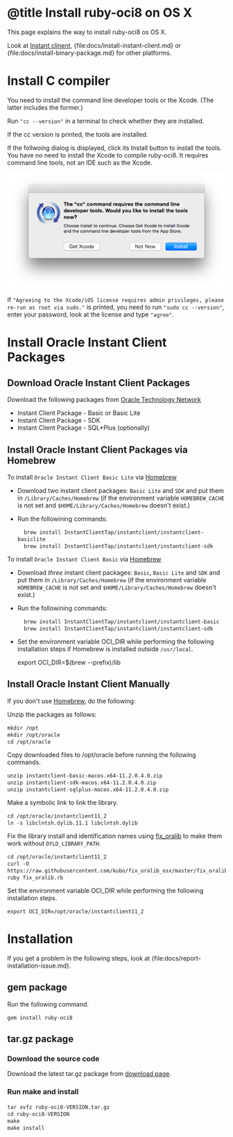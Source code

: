 # @title Install ruby-oci8 on OS X

This page explains the way to install ruby-oci8 os OS X.

Look at [Instant clinent](install-full-client), {file:docs/install-instant-client.md}
or {file:docs/install-binary-package.md} for other platforms.

Install C compiler
==================

You need to install the command line developer tools or the Xcode.
(The latter includes the former.)

Run `"cc --version"` in a terminal to check whether they are installed.

If the cc version is printed, the tools are installed.

If the follwoing dialog is displayed, click its Install button to
install the tools.
You have no need to install the Xcode to compile ruby-oci8.
It requires command line tools, not an IDE such as the Xcode.

![dialog](osx-install-dev-tools.png)

If `"Agreeing to the Xcode/iOS license requires admin privileges,
please re-run as root via sudo."` is printed, you need to run
`"sudo cc --version"`, enter your password, look at the license
and type `"agree"`.

Install Oracle Instant Client Packages
======================================

Download Oracle Instant Client Packages
--------------------------------

Download the following packages from [Oracle Technology Network][]

* Instant Client Package - Basic or Basic Lite
* Instant Client Package - SDK
* Instant Client Package - SQL*Plus (optionally)

Install Oracle Instant Client Packages via Homebrew
---------------------------------------------------

To install `Oracle Instant Client Basic Lite` via [Homebrew][]

* Download two instant client packages: `Basic Lite` and `SDK` and put them
  in `/Library/Caches/Homebrew` (if the environment variable `HOMEBREW_CACHE`
  is not set and `$HOME/Library/Caches/Homebrew` doesn't exist.)
* Run the followining commands:

        brew install InstantClientTap/instantclient/instantclient-basiclite
        brew install InstantClientTap/instantclient/instantclient-sdk

To install `Oracle Instant Client Basic` via [Homebrew][]

* Download *three* instant client packages: `Basic`, `Basic Lite` and `SDK`
  and put them in `/Library/Caches/Homebrew` (if the environment variable
  `HOMEBREW_CACHE` is not set and `$HOME/Library/Caches/Homebrew` doesn't exist.)
* Run the followining commands:

        brew install InstantClientTap/instantclient/instantclient-basic
        brew install InstantClientTap/instantclient/instantclient-sdk
        
* Set the environment variable OCI_DIR while performing the following installation steps
  if Homebrew is installed outside `/usr/local`.

    export OCI_DIR=$(brew --prefix)/lib

Install Oracle Instant Client Manually
---------------------

If you don't use [Homebrew][], do the following:

Unzip the packages as follows:

    mkdir /opt
    mkdir /opt/oracle
    cd /opt/oracle

Copy downloaded files to /opt/oracle before running the following commands.

    unzip instantclient-basic-macos.x64-11.2.0.4.0.zip
    unzip instantclient-sdk-macos.x64-11.2.0.4.0.zip
    unzip instantclient-sqlplus-macos.x64-11.2.0.4.0.zip

Make a symbolic link to link the library.

    cd /opt/oracle/instantclient11_2
    ln -s libclntsh.dylib.11.1 libclntsh.dylib

Fix the library install and identification names using [fix_oralib][] to make them work
without `DYLD_LIBRARY_PATH`.

    cd /opt/oracle/instantclient11_2
    curl -O https://raw.githubusercontent.com/kubo/fix_oralib_osx/master/fix_oralib.rb
    ruby fix_oralib.rb

Set the environment variable OCI_DIR while performing the following installation steps.

    export OCI_DIR=/opt/oracle/instantclient11_2

Installation
============

If you get a problem in the following steps, look at {file:docs/report-installation-issue.md}.

gem package
-----------

Run the following command.

    gem install ruby-oci8

tar.gz package
--------------

### Download the source code

Download the latest tar.gz package from [download page][].

### Run make and install

    tar xvfz ruby-oci8-VERSION.tar.gz
    cd ruby-oci8-VERSION
    make
    make install

[download page]: https://bintray.com/kubo/generic/ruby-oci8
[Homebrew]: http://brew.sh/
[fix_oralib]: https://github.com/kubo/fix_oralib_osx
[Oracle Technology Network]: http://www.oracle.com/technetwork/topics/intel-macsoft-096467.html
